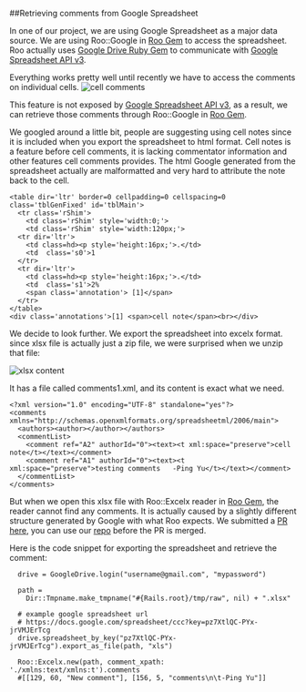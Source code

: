 ##Retrieving comments from Google Spreadsheet

In one of our project, we are using Google Spreadsheet as a major data source. We are using Roo::Google in [Roo Gem](https://github.com/Empact/roo) to access the spreadsheet. Roo actually uses [Google Drive Ruby Gem](https://github.com/gimite/google-drive-ruby) to communicate with [Google Spreadsheet API v3](https://developers.google.com/google-apps/spreadsheets/#working_with_cell-based_feeds).

Everything works pretty well until recently we have to access the comments on individual cells.
![cell comments](https://raw2.github.com/pyu10055/reading_google_spreadsheet_comments/master/comments.png)

This feature is not exposed by [Google Spreadsheet API v3](https://developers.google.com/google-apps/spreadsheets/#working_with_cell-based_feeds),
as a result, we can retrieve those comments through Roo::Google in [Roo Gem](https://github.com/Empact/roo).

We googled around a little bit, people are suggesting using cell notes since it is included when you export the spreadsheet to html format.
Cell notes is a feature before cell comments, it is lacking commentator information and other features cell comments provides.
The html Google generated from the spreadsheet actually are malformatted and very hard to attribute the note back to the cell.


```
<table dir='ltr' border=0 cellpadding=0 cellspacing=0 class='tblGenFixed' id='tblMain'>
  <tr class='rShim'>
    <td class='rShim' style='width:0;'>
    <td class='rShim' style='width:120px;'>
  <tr dir='ltr'>
    <td class=hd><p style='height:16px;'>.</td>
    <td  class='s0'>1
  </tr>
  <tr dir='ltr'>
    <td class=hd><p style='height:16px;'>.</td>
    <td  class='s1'>2%
    <span class='annotation'> [1]</span>
  </tr>
</table>
<div class='annotations'>[1] <span>cell note</span><br></div>
```

We decide to look further. We export the spreadsheet into excelx format. since xlsx file is actually just a zip file, we were surprised when we unzip that file:

![xlsx content](https://raw2.github.com/pyu10055/reading_google_spreadsheet_comments/master/excelx.png)

It has a file called comments1.xml, and its content is exact what we need.

```
<?xml version="1.0" encoding="UTF-8" standalone="yes"?>
<comments xmlns="http://schemas.openxmlformats.org/spreadsheetml/2006/main">
  <authors><author></author></authors>
  <commentList>
    <comment ref="A2" authorId="0"><text><t xml:space="preserve">cell note</t></text></comment>
    <comment ref="A1" authorId="0"><text><t xml:space="preserve">testing comments	-Ping Yu</t></text></comment>
  </commentList>
</comments>
```

But when we open this xlsx file with Roo::Excelx reader in [Roo Gem](https://github.com/Empact/roo), the reader cannot find any comments.
It is actually caused by a slightly different structure generated by Google with what Roo expects.
We submitted a [PR  here](https://github.com/Empact/roo/pull/95), you can use our [repo](https://github.com/intridea/roo) before the PR is merged.

Here is the code snippet for exporting the spreadsheet and retrieve the comment:

```
  drive = GoogleDrive.login("username@gmail.com", "mypassword")

  path =
    Dir::Tmpname.make_tmpname("#{Rails.root}/tmp/raw", nil) + ".xlsx"

  # example google spreadsheet url
  # https://docs.google.com/spreadsheet/ccc?key=pz7XtlQC-PYx-jrVMJErTcg
  drive.spreadsheet_by_key("pz7XtlQC-PYx-jrVMJErTcg").export_as_file(path, "xls")

  Roo::Excelx.new(path, comment_xpath: './xmlns:text/xmlns:t').comments
  #[[129, 60, "New comment"], [156, 5, "comments\n\t-Ping Yu"]]

```
